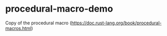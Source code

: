 # procedural-macro-demo
Copy of the procedural macro (https://doc.rust-lang.org/book/procedural-macros.html)
